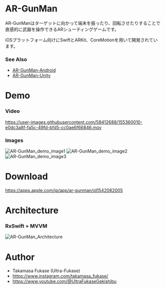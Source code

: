 # AR-GunMan

AR-GunManはターゲットに向かって端末を振ったり、回転させたりすることで直感的に武器を操作できるARシューティングゲームです。

iOSプラットフォーム向けにSwiftとARKit、CoreMotionを用いて開発されています。

### See Also
* [AR-GunMan-Android](https://github.com/Takamasa-Fukase/AR-GunMan-Android)
* [AR-GunMan-Unity](https://github.com/Takamasa-Fukase/AR-GunMan-Unity)

# Demo

### Video
https://user-images.githubusercontent.com/58412688/155360010-e0dc3a8f-fa5c-49fd-bfd5-cc0ae6f66846.mov

### Images
![AR-GunMan_demo_image1](https://user-images.githubusercontent.com/58412688/155363994-46f9a5df-e486-4c1d-ad46-dea487d13d77.png)
![AR-GunMan_demo_image2](https://user-images.githubusercontent.com/58412688/155363998-05b6b3b9-5335-450e-b3f5-99ffac815314.png)
![AR-GunMan_demo_image3](https://github.com/user-attachments/assets/c65abc43-169d-47ea-84f1-5da72d3553c9)

# Download

https://apps.apple.com/jp/app/ar-gunman/id1542082005

# Architecture

### RxSwift + MVVM

![AR-GunMan_Architecture](https://user-images.githubusercontent.com/58412688/155384096-484689ce-6b6c-48df-b8ea-f1e9cd9427ff.png)

# Author

* Takamasa Fukase (Ultra-Fukase)
* https://www.instagram.com/takamasa_fukase/
* https://www.youtube.com/@UltraFukaseGekishibu
